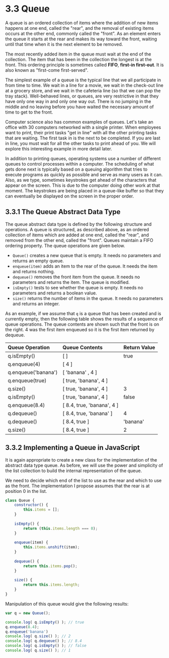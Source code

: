 # 3.3 Queue

A queue is an ordered collection of items where the addition of new items happens at one end, called the "rear", and the removal of existing items occurs at the other end, commonly called the "front". As an element enters the queue it starts at the rear and makes its way toward the front, waiting until that time when it is the next element to be removed.

The most recently added item in the queue must wait at the end of the collection. The item that has been in the collection the longest is at the front. This ordering principle is sometimes called **FIFO**, **first-in first-out**. It is also known as "first-come first-served".

The simplest example of a queue is the typical line that we all participate in from time to time. We wait in a line for a movie, we wait in the check-out line at a grocery store, and we wait in the cafeteria line \(so that we can pop the tray stack\). Well-behaved lines, or queues, are very restrictive in that they have only one way in and only one way out. There is no jumping in the middle and no leaving before you have waited the necessary amount of time to get to the front.

Computer science also has common examples of queues. Let's take an office with 30 computers networked with a single printer. When employees want to print, their print tasks "get in line" with all the other printing tasks that are waiting. The first task in is the next to be completed. If you are last in line, you must wait for all the other tasks to print ahead of you. We will explore this interesting example in more detail later.

In addition to printing queues, operating systems use a number of different queues to control processes within a computer. The scheduling of what gets done next is typically based on a queuing algorithm that tries to execute programs as quickly as possible and serve as many users as it can. Also, as we type, sometimes keystrokes get ahead of the characters that appear on the screen. This is due to the computer doing other work at that moment. The keystrokes are being placed in a queue-like buffer so that they can eventually be displayed on the screen in the proper order.

## 3.3.1 The Queue Abstract Data Type

The queue abstract data type is defined by the following structure and operations. A queue is structured, as described above, as an ordered collection of items which are added at one end, called the "rear", and removed from the other end, called the "front". Queues maintain a FIFO ordering property. The queue operations are given below.

* `Queue()` creates a new queue that is empty. It needs no parameters and returns an empty queue.
* `enqueue(item)` adds an item to the rear of the queue. It needs the item and returns nothing.
* `dequeue()` removes the front item from the queue. It needs no parameters and returns the item. The queue is modified.
* `isEmpty()` tests to see whether the queue is empty. It needs no parameters and returns a boolean value.
* `size()` returns the number of items in the queue. It needs no parameters and returns an integer.

As an example, if we assume that `q` is a queue that has been created and is currently empty, then the following table shows the results of a sequence of queue operations. The queue contents are shown such that the front is on the right. 4 was the first item enqueued so it is the first item returned by dequeue.

| Queue Operation | Queue Contents | Return Value |
| :--- | :--- | :--- |
| q.isEmpty\(\) | \[ \] | true |
| q.enqueue\(4\) | \[ 4 \] |  |
| q.enqueue\('banana'\) | \[ 'banana' , 4 \] |  |
| q.enqueue\(true\) | \[ true, 'banana', 4 \] |  |
| q.size\(\) | \[ true, 'banana', 4 \] | 3 |
| q.isEmpty\(\) | \[ true, 'banana', 4 \] | false |
| q.enqueue\(8.4\) | \[ 8.4, true, 'banana', 4 \] |  |
| q.dequeue\(\) | \[ 8.4, true, 'banana' \] | 4 |
| q.dequeue\(\) | \[ 8.4, true \] | 'banana' |
| q.size\(\) | \[ 8.4, true \] | 2 |

## 3.3.2 Implementing a Queue in JavaScript

It is again appropriate to create a new class for the implementation of the abstract data type queue. As before, we will use the power and simplicity of the list collection to build the internal representation of the queue.

We need to decide which end of the list to use as the rear and which to use as the front. The implementation I propose assumes that the rear is at position 0 in the list.

```js
class Queue {
    constructor() {
        this.items = [];
    }
    
    isEmpty() {
        return (this.items.length === 0);
    }
    
    enqueue(item) {
        this.items.unshift(item);
    }
    
    dequeue() {
        return this.items.pop();
    }
    
    size() {
        return this.items.length;
    }
}
```

Manipulation of this queue would give the following results:

```js
var q = new Queue();

console.log( q.isEmpty() ); // true
q.enqueue(8.4);
q.enqueue('banana')
console.log( q.size() ); // 2
console.log( q.dequeue() ); // 8.4
console.log( q.isEmpty() ); // false
console.log( q.size() ); // 1
```




